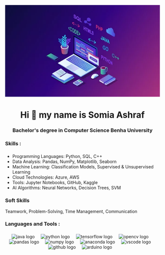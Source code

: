 <div align="center">
<img src="https://github.com/somiaashraf/somia-ashraf/blob/main/12-Best-Programming-Languages-for-Web-App-Development-jpg-webp.webp"/>
</div>
<h1 align="center">
    Hi 🤝 my name is Somia Ashraf
</h1>
<h3 align="center">Bachelor's degree in Computer Science Benha University</h3>



<h3 align="left">Skills :</h3>

###
- Programming Languages: Python, SQL, C++
- Data Analysis: Pandas, NumPy, Matplotlib, Seaborn
- Machine Learning: Classification Models, Supervised & Unsupervised Learning
- Cloud Technologies: Azure, AWS
- Tools: Jupyter Notebooks, GitHub, Kaggle
- AI Algorithms: Neural Networks, Decision Trees, SVM
<h3 align="left">Soft Skills </h3>Teamwork, Problem-Solving, Time Management, Communication
<h3 align="left">Languages and Tools :</h3>

###

<div align="center">
  <img src="https://cdn.jsdelivr.net/gh/devicons/devicon/icons/java/java-original.svg" height="30" alt="java logo"  />
  <img width="12" />
  <img src="https://cdn.jsdelivr.net/gh/devicons/devicon/icons/python/python-original.svg" height="30" alt="python logo"  />
  <img width="12" />

  <img src="https://cdn.jsdelivr.net/gh/devicons/devicon/icons/tensorflow/tensorflow-original.svg" height="30" alt="tensorflow logo"  />
  <img width="12" />
  <img src="https://cdn.jsdelivr.net/gh/devicons/devicon/icons/opencv/opencv-original.svg" height="30" alt="opencv logo"  />
  <img width="12" />
  <img src="https://cdn.jsdelivr.net/gh/devicons/devicon/icons/pandas/pandas-original.svg" height="30" alt="pandas logo"  />
  <img width="12" />
  <img src="https://cdn.jsdelivr.net/gh/devicons/devicon/icons/numpy/numpy-original.svg" height="30" alt="numpy logo"  />
  <img width="12" />
  <img src="https://cdn.jsdelivr.net/gh/devicons/devicon/icons/anaconda/anaconda-original.svg" height="30" alt="anaconda logo"  />
  <img width="12" />
  <img src="https://cdn.jsdelivr.net/gh/devicons/devicon/icons/vscode/vscode-original.svg" height="30" alt="vscode logo"  />
  <img width="12" />
  <img src="https://cdn.jsdelivr.net/gh/devicons/devicon/icons/github/github-original.svg" height="30" alt="github logo"  />
  <img width="12" />
  <img src="https://cdn.jsdelivr.net/gh/devicons/devicon/icons/arduino/arduino-original.svg" height="30" alt="arduino logo"  />
  <img width="12" />

</div>

###
